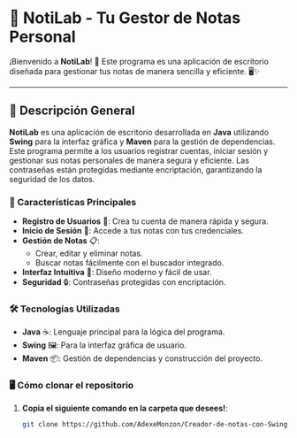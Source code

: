 # 📓 NotiLab - Tu Gestor de Notas Personal

¡Bienvenido a **NotiLab**! 🎉 Este programa es una aplicación de escritorio diseñada para gestionar tus notas de manera sencilla y eficiente. 🖥️✨

---

## 🌟 Descripción General

**NotiLab** es una aplicación de escritorio desarrollada en **Java** utilizando **Swing** para la interfaz gráfica y **Maven** para la gestión de dependencias. Este programa permite a los usuarios registrar cuentas, iniciar sesión y gestionar sus notas personales de manera segura y eficiente. Las contraseñas están protegidas mediante encriptación, garantizando la seguridad de los datos.

### 🚀 Características Principales
- **Registro de Usuarios** 📝: Crea tu cuenta de manera rápida y segura.
- **Inicio de Sesión** 🔐: Accede a tus notas con tus credenciales.
- **Gestión de Notas** 📋:
  - Crear, editar y eliminar notas.
  - Buscar notas fácilmente con el buscador integrado.
- **Interfaz Intuitiva** 🎨: Diseño moderno y fácil de usar.
- **Seguridad** 🔒: Contraseñas protegidas con encriptación.

### 🛠️ Tecnologías Utilizadas
- **Java** ☕: Lenguaje principal para la lógica del programa.
- **Swing** 🖼️: Para la interfaz gráfica de usuario.
- **Maven** 📦: Gestión de dependencias y construcción del proyecto.

### 🖥️ Cómo clonar el repositorio
1. **Copia el siguiente comando en la carpeta que desees!**:
   ```bash
   git clone https://github.com/AdexeMonzon/Creador-de-notas-con-Swing-Gesti-n-de-usuarios.git

